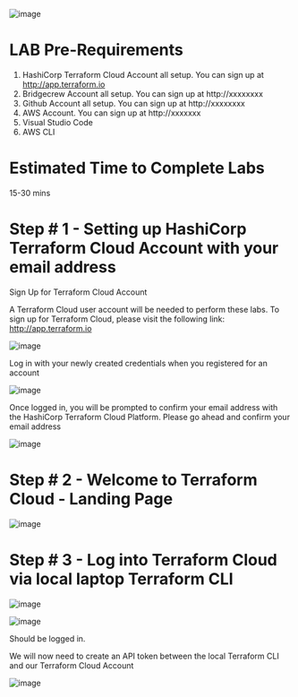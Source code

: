 ![image](https://user-images.githubusercontent.com/98493117/151415048-45bda2e2-74d8-41f7-8a37-5638f3164cd1.png)

# LAB Pre-Requirements

1) HashiCorp Terraform Cloud Account all setup. You can sign up at http://app.terraform.io
2) Bridgecrew Account all setup. You can sign up at http://xxxxxxxx
3) Github Account all setup. You can sign up at http://xxxxxxxx
4) AWS Account. You can sign up at http://xxxxxxx
5) Visual Studio Code
6) AWS CLI


# Estimated Time to Complete Labs

15-30 mins

# Step # 1 - Setting up HashiCorp Terraform Cloud Account with your email address

Sign Up for Terraform Cloud Account

A Terraform Cloud user account will be needed to perform these labs.  To sign up for Terraform Cloud, please visit the following link:
http://app.terraform.io

![image](https://user-images.githubusercontent.com/98493117/151415346-b11dd452-e77b-438b-a214-45483cb9b61f.png)

Log in with your newly created credentials when you registered for an account

![image](https://user-images.githubusercontent.com/98493117/151415571-3bdd5043-8f9c-4572-b4a9-c259b5464b99.png)


Once logged in, you will be prompted to confirm your email address with the HashiCorp Terraform Cloud Platform. Please go ahead and confirm your email address

![image](https://user-images.githubusercontent.com/98493117/151415695-e046ef52-6abf-4ec8-8f49-f03de57e259b.png)

# Step # 2 - Welcome to Terraform Cloud - Landing Page

![image](https://user-images.githubusercontent.com/98493117/151415906-dbd2a101-50ec-44be-9148-64c0943379d7.png)


# Step # 3 - Log into Terraform Cloud via local laptop Terraform CLI

![image](https://user-images.githubusercontent.com/98493117/151416382-0c807e85-67f0-46e5-b3df-56e4dacc6513.png)

![image](https://user-images.githubusercontent.com/98493117/151416462-6bacd68c-6dfe-41c3-bc82-2c00c9170695.png)

Should be logged in.

We will now need to create an API token between the local Terraform CLI and our Terraform Cloud Account

![image](https://user-images.githubusercontent.com/98493117/151416615-9d21a25c-a052-4fb9-84fe-c73c38d5ca30.png)




